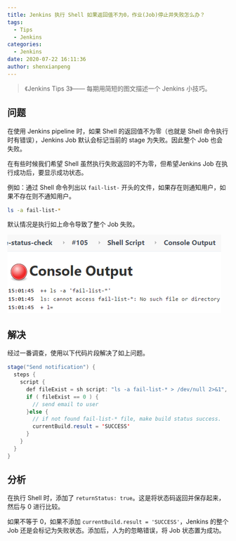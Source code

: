 ```yaml
---
title: Jenkins 执行 Shell 如果返回值不为0，作业(Job)停止并失败怎么办？
tags:
  - Tips
  - Jenkins
categories:
  - Jenkins
date: 2020-07-22 16:11:36
author: shenxianpeng
---
```


> 《Jenkins Tips 3》—— 每期用简短的图文描述一个 Jenkins 小技巧。

## 问题

在使用 Jenkins pipeline 时，如果 Shell 的返回值不为零（也就是 Shell 命令执行时有错误），Jenkins Job 默认会标记当前的 stage 为失败。因此整个 Job 也会失败。

在有些时候我们希望 Shell 虽然执行失败返回的不为零，但希望Jenkins Job 在执行成功后，要显示成功状态。

<!-- more -->

例如：通过 Shell 命令列出以 `fail-list-` 开头的文件，如果存在则通知用户，如果不存在则不通知用户。

```bash
ls -a fail-list-*
```

默认情况是执行如上命令导致了整个 Job 失败。

![失败 log](jenkins-tips-3/error.png)

## 解决

经过一番调查，使用以下代码片段解决了如上问题。

```java
stage("Send notification") {
  steps {
    script {
      def fileExist = sh script: "ls -a fail-list-* > /dev/null 2>&1", returnStatus: true
      if ( fileExist == 0 ) {
        // send email to user
      }else {
        // if not found fail-list-* file, make build status success.
        currentBuild.result = 'SUCCESS'
      }
    }
  }
}
```

## 分析

在执行 Shell 时，添加了 `returnStatus: true`。这是将状态码返回并保存起来，然后与 0 进行比较。

如果不等于 0，如果不添加 `currentBuild.result = 'SUCCESS'`，Jenkins 的整个 Job 还是会标记为失败状态。添加后，人为的忽略错误，将 Job 状态置为成功。